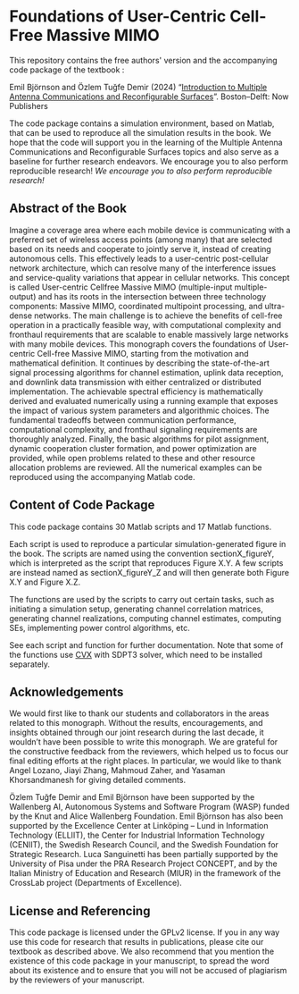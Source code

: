 Foundations of User-Centric Cell-Free Massive MIMO
==================

This repository contains the free authors' version and the accompanying code package of the textbook :

Emil Björnson and Özlem Tuğfe Demir (2024) “[Introduction to Multiple Antenna Communications and Reconfigurable Surfaces](https://www.nowpublishers.com)”. Boston–Delft: Now Publishers

The code package contains a simulation environment, based on Matlab, that can be used to reproduce all the simulation results in the book. We hope that the code will support you in the learning of the Multiple Antenna Communications and Reconfigurable Surfaces topics and also serve as a baseline for further research endeavors. We encourage you to also perform reproducible research! *We encourage you to also perform reproducible research!*

## Abstract of the Book

Imagine a coverage area where each mobile device is communicating with a preferred set of wireless access points
(among many) that are selected based on its needs and cooperate to jointly serve it, instead of creating autonomous
cells. This effectively leads to a user-centric post-cellular network architecture, which can resolve many of the interference issues and service-quality variations that appear in cellular networks. This concept is called User-centric Cellfree Massive MIMO (multiple-input multiple-output) and
has its roots in the intersection between three technology
components: Massive MIMO, coordinated multipoint processing, and ultra-dense networks. The main challenge is to
achieve the benefits of cell-free operation in a practically
feasible way, with computational complexity and fronthaul
requirements that are scalable to enable massively large
networks with many mobile devices. This monograph covers
the foundations of User-centric Cell-free Massive MIMO,
starting from the motivation and mathematical definition. It
continues by describing the state-of-the-art signal processing
algorithms for channel estimation, uplink data reception, and downlink data transmission with either centralized or
distributed implementation. The achievable spectral efficiency is mathematically derived and evaluated numerically
using a running example that exposes the impact of various
system parameters and algorithmic choices. The fundamental tradeoffs between communication performance, computational complexity, and fronthaul signaling requirements
are thoroughly analyzed. Finally, the basic algorithms for
pilot assignment, dynamic cooperation cluster formation,
and power optimization are provided, while open problems
related to these and other resource allocation problems are
reviewed. All the numerical examples can be reproduced
using the accompanying Matlab code.

## Content of Code Package

This code package contains 30 Matlab scripts and 17 Matlab functions.

Each script is used to reproduce a particular simulation-generated figure in the book. The scripts are named using the convention sectionX_figureY, which is interpreted as the script that reproduces Figure X.Y. A few scripts are instead named as sectionX_figureY_Z and will then generate both Figure X.Y and Figure X.Z.

The functions are used by the scripts to carry out certain tasks, such as initiating a simulation setup, generating channel correlation matrices, generating channel realizations, computing channel estimates, computing SEs, implementing power control algorithms, etc.

See each script and function for further documentation. Note that some of the functions use [CVX](http://cvxr.com/cvx/) with SDPT3 solver, which need to be installed separately.

## Acknowledgements

We would first like to thank our students and collaborators in the areas
related to this monograph. Without the results, encouragements, and
insights obtained through our joint research during the last decade, it
wouldn’t have been possible to write this monograph. We are grateful for
the constructive feedback from the reviewers, which helped us to focus
our final editing efforts at the right places. In particular, we would like
to thank Angel Lozano, Jiayi Zhang, Mahmoud Zaher, and Yasaman
Khorsandmanesh for giving detailed comments.

Özlem Tuğfe Demir and Emil Björnson have been supported by the
Wallenberg AI, Autonomous Systems and Software Program (WASP)
funded by the Knut and Alice Wallenberg Foundation. Emil Björnson
has also been supported by the Excellence Center at Linköping – Lund in
Information Technology (ELLIIT), the Center for Industrial Information
Technology (CENIIT), the Swedish Research Council, and the Swedish
Foundation for Strategic Research. Luca Sanguinetti has been partially
supported by the University of Pisa under the PRA Research Project
CONCEPT, and by the Italian Ministry of Education and Research
(MIUR) in the framework of the CrossLab project (Departments of
Excellence).

## License and Referencing

This code package is licensed under the GPLv2 license. If you in any way use this code for research that results in publications, please cite our textbook as described above. We also recommend that you mention the existence of this code package in your manuscript, to spread the word about its existence and to ensure that you will not be accused of plagiarism by the reviewers of your manuscript.
